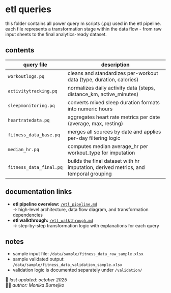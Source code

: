 # etl queries
this folder contains all power query m scripts (.pq) used in the etl pipeline.  
each file represents a transformation stage within the data flow - from raw input sheets to the final analytics-ready dataset.

## contents
| query file | description |
|-------------|--------------|
| `workoutlogs.pq` | cleans and standardizes per-workout data (type, duration, calories) |
| `activitytracking.pq` | normalizes daily activity data (steps, distance_km, active_minutes) |
| `sleepmonitoring.pq` | converts mixed sleep duration formats into numeric hours |
| `heartratedata.pq` | aggregates heart rate metrics per date (average, max, resting) |
| `fitness_data_base.pq` | merges all sources by date and applies per-day filtering logic |
| `median_hr.pq` | computes median average_hr per workout_type for imputation |
| `fitness_data_final.pq` | builds the final dataset with hr imputation, derived metrics, and temporal grouping |

## documentation links
- **etl pipeline overview:** [`/etl_pipeline.md`](../../etl_pipeline.md)  
  → high-level architecture, data flow diagram, and transformation dependencies
- **etl walkthrough:** [`/etl_walkthrough.md`](../../etl_walkthrough.md)  
  → step-by-step transformation logic with explanations for each query

## notes
- sample input file: `/data/sample/fitness_data_raw_sample.xlsx`  
- sample validated output: `/data/sample/fitness_data_validation_sample.xlsx`  
- validation logic is documented separately under `/validation/`

📅 *last updated: october 2025*  
👩‍💻 *author: Monika Burnejko*
